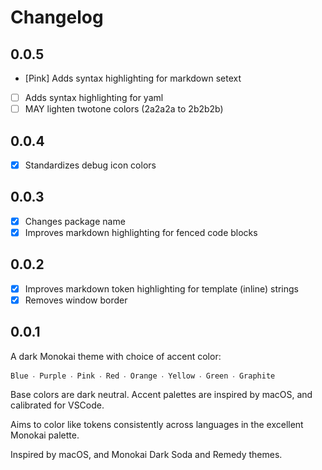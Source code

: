 # Changelog

## 0.0.5

- [Pink] Adds syntax highlighting for markdown setext
- [ ] Adds syntax highlighting for yaml
- [ ] MAY lighten twotone colors (2a2a2a to 2b2b2b)

## 0.0.4

- [x] Standardizes debug icon colors

## 0.0.3

- [x] Changes package name
- [x] Improves markdown highlighting for fenced code blocks

## 0.0.2

- [x] Improves markdown token highlighting for template (inline) strings
- [x] Removes window border

## 0.0.1

A dark Monokai theme with choice of accent color:

```
Blue ‧ Purple ‧ Pink ‧ Red ‧ Orange ‧ Yellow ‧ Green ‧ Graphite
```

Base colors are dark neutral. Accent palettes are inspired by macOS, and calibrated for VSCode.

Aims to color like tokens consistently across languages in the excellent Monokai palette.

Inspired by macOS, and Monokai Dark Soda and Remedy themes.
